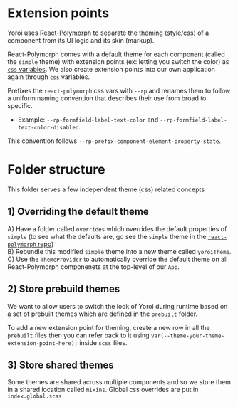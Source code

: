 # Extension points

Yoroi uses [React-Polymorph](https://github.com/input-output-hk/react-polymorph/) to separate the theming (style/css) of a component from its UI logic and its skin (markup).

React-Polymorph comes with a default theme for each component (called the `simple` theme) with extension points (ex: letting you switch the color) as [`css` variables](https://developer.mozilla.org/en-US/docs/Web/CSS/Using_CSS_variables). We also create extension points into our own application again through `css` variables.

Prefixes the `react-polymorph` css vars with `--rp` and renames them to follow a uniform naming convention that describes their use from broad to specific.
- Example: `--rp-formfield-label-text-color` and `--rp-formfield-label-text-color-disabled`.

This convention follows `--rp-prefix-component-element-property-state`.

# Folder structure

This folder serves a few independent theme (css) related concepts

## 1) Overriding the default theme

A) Have a folder called `overrides` which overrides the default properties of `simple` (to see what the defaults are, go see the `simple` theme in the [`react-polymorph` repo](https://github.com/input-output-hk/react-polymorph/tree/develop/source/themes/simple))\
B) Rebundle this modified `simple` theme into a new theme called `yoroiTheme`.\
C) Use the `ThemeProvider` to automatically override the default theme on all React-Polymorph componenets at the top-level of our `App`.

## 2) Store prebuild themes

We want to allow users to switch the look of Yoroi during runtime based on a set of prebuilt themes which are defined in the `prebuilt` folder.

To add a new extension point for theming, create a new row in all the `prebuilt` files then you can refer back to it using `var(--theme-your-theme-extension-point-here);` inside `scss` files.

## 3) Store shared themes

Some themes are shared across multiple components and so we store them in a shared location called `mixins`. Global css overrides are put in `index.global.scss`